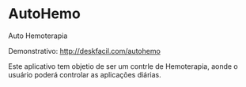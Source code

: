 AutoHemo
========

Auto Hemoterapia

Demonstrativo: http://deskfacil.com/autohemo

Este aplicativo tem objetio de ser um contrle de Hemoterapia, aonde o usuário poderá controlar as aplicações diárias.
